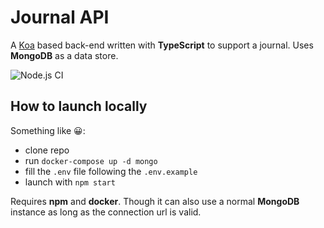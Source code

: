 # Journal API

A [Koa](https://koajs.com/) based back-end written with **TypeScript** to support a journal. Uses **MongoDB** as a data store.


![Node.js CI](https://github.com/analog-alex/koa-journal-api/workflows/Node.js%20CI/badge.svg)

## How to launch locally

Something like 😀️:
- clone repo
- run `docker-compose up -d mongo`
- fill the `.env` file following the `.env.example`
- launch with `npm start`

Requires **npm** and **docker**. Though it can also use a normal **MongoDB** instance as long as the connection url is valid.

